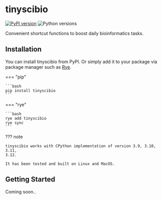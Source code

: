 # tinyscibio

[![PyPI version](https://img.shields.io/pypi/v/tinyscibio)](https://pypi.org/project/tinyscibio/)
![Python versions](https://img.shields.io/pypi/pyversions/tinyscibio)

Convenient shortcut functions to boost daily bioinformatics tasks.

## Installation

You can install tinyscibio from PyPI. Or simply add it to your package
via package manager such as [Rye](https://rye.astral.sh/).

=== "pip"

    ```bash
    pip install tinyscibio
    ```

=== "rye"

    ```bash
    rye add tinyscibio
    rye sync
    ```

??? note

    tinyscibio works with CPython implementation of version 3.9, 3.10, 3.11,
    3.12.

    It has been tested and built on Linux and MacOS.

## Getting Started

Coming soon..
